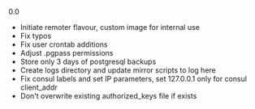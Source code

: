 0.0

* Initiate remoter flavour, custom image for internal use
* Fix typos
* Fix user crontab additions
* Adjust .pgpass permissions
* Store only 3 days of postgresql backups
* Create logs directory and update mirror scripts to log here
* Fix consul labels and set IP parameters, set 127.0.0.1 only for consul client_addr
* Don't overwrite existing authorized_keys file if exists